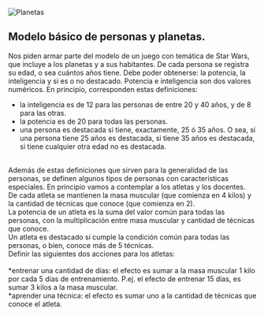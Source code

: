![Planetas](https://images.pexels.com/photos/17505896/pexels-photo-17505896/free-photo-of-hombre-corriendo-nebulosa.jpeg?auto=compress&cs=tinysrgb&w=1260&h=750&dpr=1)<br>

## Modelo básico de personas y planetas.

Nos piden armar parte del modelo de un juego con temática de Star Wars, que incluye a los planetas y a sus habitantes.
De cada persona se registra su edad, o sea cuántos años tiene. Debe poder obtenerse: la potencia, la inteligencia y si es o no destacado. Potencia e inteligencia son dos valores numéricos. En principio, corresponden estas definiciones:<br>
* la inteligencia es de 12 para las personas de entre 20 y 40 años, y de 8 para las otras.<br>
* la potencia es de 20 para todas las personas.<br>
* una persona es destacada si tiene, exactamente, 25 ó 35 años. O sea, si una persona tiene 25 años es destacada, si tiene 35 años es destacada, si tiene cualquier otra edad no es destacada.
<br>
Además de estas definiciones que sirven para la generalidad de las personas, se definen algunos tipos de personas con características especiales. En principio vamos a contemplar a los atletas y los docentes.<br>
De cada atleta se mantienen la masa muscular (que comienza en 4 kilos) y la cantidad de técnicas que conoce (que comienza en 2).<br>
La potencia de un atleta es la suma del valor común para todas las personas, con la multiplicación entre masa muscular y cantidad de técnicas que conoce.<br>
Un atleta es destacado si cumple la condición común para todas las personas, o bien, conoce más de 5 técnicas.<br>
Definir las siguientes dos acciones para los atletas:<br>
<br>
*entrenar una cantidad de días: el efecto es sumar a la masa muscular 1 kilo por cada 5 días de entrenamiento. P.ej. el efecto de entrenar 15 días, es sumar 3 kilos a la masa muscular.<br>
*aprender una técnica: el efecto es sumar uno a la cantidad de técnicas que conoce el atleta.<br>


